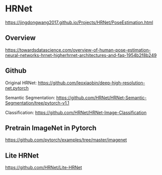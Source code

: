 # HRNet
https://jingdongwang2017.github.io/Projects/HRNet/PoseEstimation.html

## Overview
https://towardsdatascience.com/overview-of-human-pose-estimation-neural-networks-hrnet-higherhrnet-architectures-and-faq-1954b2f8b249

## Github
Original HRNet:
https://github.com/leoxiaobin/deep-high-resolution-net.pytorch

Semantic Segmentation: 
https://github.com/HRNet/HRNet-Semantic-Segmentation/tree/pytorch-v1.1

Classification:
https://github.com/HRNet/HRNet-Image-Classification

## Pretrain ImageNet in Pytorch
https://github.com/pytorch/examples/tree/master/imagenet

## Lite HRNet
https://github.com/HRNet/Lite-HRNet